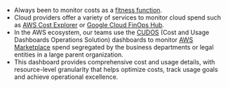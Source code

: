 - Always been to monitor costs as a [fitness function](https://www.thoughtworks.com/radar/techniques/run-cost-as-architecture-fitness-function). 
- Cloud providers offer a variety of services to monitor cloud spend such as [AWS Cost Explorer](https://aws.amazon.com/aws-cost-management/aws-cost-explorer/) or [Google Cloud FinOps Hub](https://cloud.google.com/billing/docs/how-to/finops-hub).
- In the AWS ecosystem, our teams use the [CUDOS](https://aws.amazon.com/blogs/awsmarketplace/using-cudos-dashboard-visualizations-aws-marketplace-spend-visibility-optimization/) (Cost and Usage Dashboards Operations Solution) dashboards to monitor [AWS Marketplace](https://aws.amazon.com/marketplace/) spend segregated by the business departments or legal entities in a large parent organization.
- This dashboard provides comprehensive cost and usage details, with resource-level granularity that helps optimize costs, track usage goals and achieve operational excellence.
